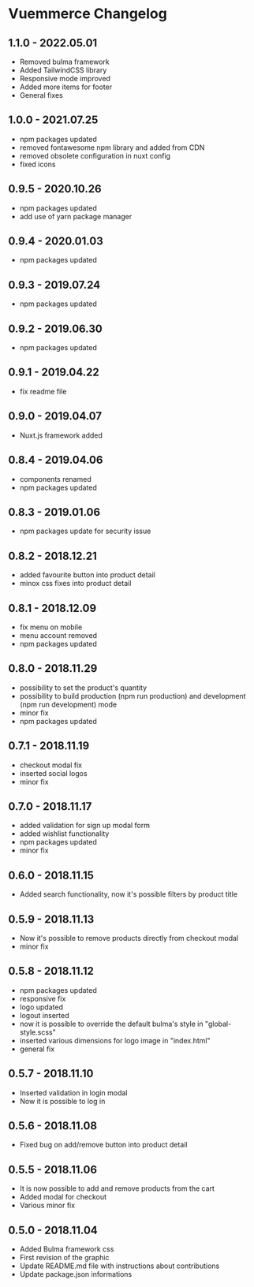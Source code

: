 # Vuemmerce Changelog

## 1.1.0 - 2022.05.01

- Removed bulma framework
- Added TailwindCSS library
- Responsive mode improved
- Added more items for footer
- General fixes

## 1.0.0 - 2021.07.25

- npm packages updated
- removed fontawesome npm library and added from CDN
- removed obsolete configuration in nuxt config
- fixed icons

## 0.9.5 - 2020.10.26

- npm packages updated
- add use of yarn package manager

## 0.9.4 - 2020.01.03

- npm packages updated

## 0.9.3 - 2019.07.24

- npm packages updated

## 0.9.2 - 2019.06.30

- npm packages updated

## 0.9.1 - 2019.04.22

- fix readme file

## 0.9.0 - 2019.04.07

- Nuxt.js framework added

## 0.8.4 - 2019.04.06

- components renamed
- npm packages updated

## 0.8.3 - 2019.01.06

- npm packages update for security issue

## 0.8.2 - 2018.12.21

- added favourite button into product detail
- minox css fixes into product detail

## 0.8.1 - 2018.12.09

- fix menu on mobile
- menu account removed
- npm packages updated

## 0.8.0 - 2018.11.29

- possibility to set the product's quantity
- possibility to build production (npm run production) and development (npm run development) mode
- minor fix
- npm packages updated

## 0.7.1 - 2018.11.19

- checkout modal fix
- inserted social logos
- minor fix

## 0.7.0 - 2018.11.17

- added validation for sign up modal form
- added wishlist functionality
- npm packages updated
- minor fix

## 0.6.0 - 2018.11.15

- Added search functionality, now it's possible filters by product title

## 0.5.9 - 2018.11.13

- Now it's possible to remove products directly from checkout modal
- minor fix

## 0.5.8 - 2018.11.12

- npm packages updated
- responsive fix
- logo updated
- logout inserted
- now it is possible to override the default bulma's style in "global-style.scss"
- inserted various dimensions for logo image in "index.html"
- general fix

## 0.5.7 - 2018.11.10

- Inserted validation in login modal
- Now it is possible to log in

## 0.5.6 - 2018.11.08

- Fixed bug on add/remove button into product detail

## 0.5.5 - 2018.11.06

- It is now possible to add and remove products from the cart
- Added modal for checkout
- Various minor fix

## 0.5.0 - 2018.11.04

- Added Bulma framework css
- First revision of the graphic
- Update README.md file with instructions about contributions
- Update package.json informations
